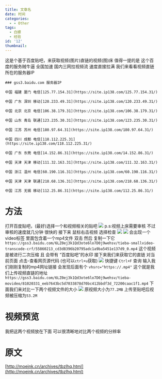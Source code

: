 ```yaml
---
title: 文章名
date: 时间
categories:
  - - Other
tags:
  - 白嫖
  - 经验
id: '12'
thumbnail:
---
```



这是个基于百度贴吧，来获取视频(图片)直链的视频(图)床 值得一提的是 这个百度的服务贼牛逼 全国加速 国内三网拉视频流 速度直接拉满 我们来看看视频直链所在的服务器IP

```
### gss3.baidu.com 服务器IP

中国 福建 厦门 电信[125.77.154.31](https://site.ip138.com/125.77.154.31/)

中国 广东 深圳 移动[120.233.49.31](https://site.ip138.com/120.233.49.31/)

中国 北京 北京 电信[106.38.179.31](https://site.ip138.com/106.38.179.31/)

中国 山东 青岛 联通[123.235.30.31](https://site.ip138.com/123.235.30.31/)

中国 江苏 苏州 电信[180.97.64.31](https://site.ip138.com/180.97.64.31/)

中国 四川 成都 电信[118.112.225.31](https://site.ip138.com/118.112.225.31/)

中国 广东 东莞 电信[14.152.86.31](https://site.ip138.com/14.152.86.31/)

中国 天津 天津 移动[111.32.163.31](https://site.ip138.com/111.32.163.31/)

中国 浙江 温州 电信[60.190.116.31](https://site.ip138.com/60.190.116.31/)

中国 天津 天津 联通[218.68.136.31](https://site.ip138.com/218.68.136.31/)

中国 江苏 无锡 移动[112.25.86.31](https://site.ip138.com/112.25.86.31/)
```

# 方法

打开百度贴吧，(最好)选择一个和视频相关的贴吧 ![](https://cdn.uzz5.com/imgs/2021/02/28/z9PH03IR.webp) p.s:视频上床需要审核 不过审核的速度就几分钟 很快的 接下来 鼠标右击视频 选择检查 ![](https://cdn.uzz5.com/imgs/2021/02/28/1UyeVDCQ.webp) ![](https://cdn.uzz5.com/imgs/2021/02/28/4bcAys9h.webp) 会出现一个video标签 里面包含着一个mp4文件 双击 然后 复制一下它 `https://gss3.baidu.com/6LZ0ej3k1Qd3ote6lo7D0j9wehsv/tieba-smallvideo-transcode-crf/55860213_cd3d8396b20795adc1a9ba5451e137d9_0.mp4` 这个视频是被进行二次压缩 且 会带有 “百度贴吧”的水印 接下来我们来获取它的直链 对当前页面 点击-查看网页源代码 (也可以`ctrl+u`获取) ![](https://cdn.uzz5.com/imgs/2021/02/28/8nYLMGn0.webp) 快捷键 `Ctrl+F` 查询 输入我们刚刚复制的mp4网址链接 会发现后面有个 `vhsrc="https://.mp4"` 这个就是我们上传视频直链的地址 `https://gss3.baidu.com/6LZ0ej3k1Qd3ote6lo7D0j9wehsv/tieba-movideo/81020331_eeb7643bc5d7033878d70bc412bbdf3d_72200caac1f1.mp4` 下面我们来对比一下两个视频文件的大小 ![](https://cdn.uzz5.com/imgs/2021/02/28/csxkQEEk.webp) 原视频大小为`77.2MB` 上传至贴吧后视频被压缩为`53.2M`

# 视频预览

我把这两个视频放在下面 可以很清晰地对比两个视频的分辨率

# 原文

[http://moeink.cn/archives/tbzlhq.html](http://moeink.cn/archives/tbzlhq.html)